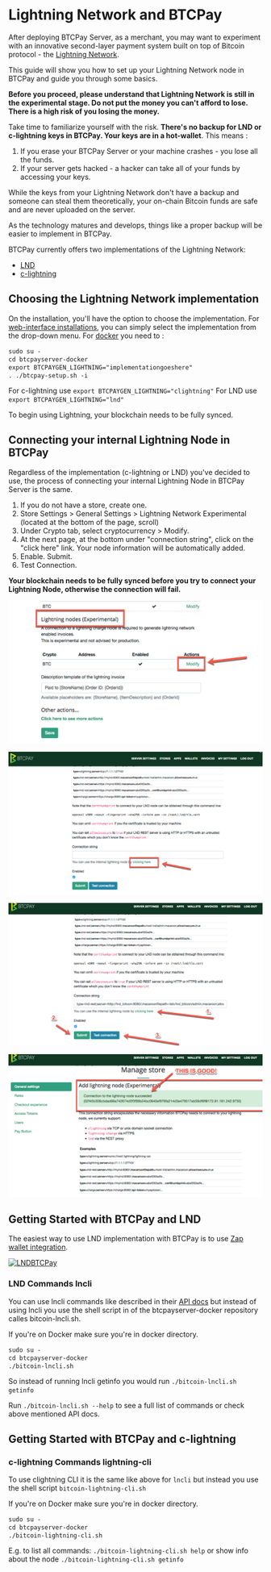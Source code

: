 # Lightning Network and BTCPay

After deploying BTCPay Server, as a merchant, you may want to experiment with an innovative second-layer payment system built on top of Bitcoin protocol - the [Lightning Network](https://en.bitcoin.it/wiki/Lightning_Network).

This guide will show you how to set up your Lightning Network node in BTCPay and guide you through some basics.

<strong>Before you proceed, please understand that Lightning Network is still in the experimental stage. Do not put the money you can't afford to lose. There is a high risk of you losing the money. </strong>

Take time to familiarize yourself with the risk. <strong>There's no backup for LND or c-lightning keys in BTCPay. Your keys are in a hot-wallet</strong>. This means :

1. If you erase your BTCPay Server or your machine crashes - you lose all the funds.
2. If your server gets hacked - a hacker can take all of your funds by accessing your keys.

While the keys from your Lightning Network don't have a backup and someone can steal them theoretically, your on-chain Bitcoin funds are safe and are never uploaded on the server.

As the technology matures and develops, things like a proper backup will be easier to implement in BTCPay.

BTCPay currently offers two implementations of the Lightning Network:

* [LND](https://github.com/lightningnetwork/lnd)
* [c-lightning](https://github.com/ElementsProject/lightning)

## Choosing the Lightning Network implementation

On the installation, you'll have the option to choose the implementation. For [web-interface installations](https://medium.com/@BtcpayServer/launch-btcpay-server-via-web-interface-and-deploy-full-bitcoin-node-lnd-in-less-than-a-minute-dc8bc6f06a3), you can simply select the implementation from the drop-down menu. For [docker](https://github.com/btcpayserver/btcpayserver-docker) you need to :

```
sudo su -
cd btcpayserver-docker
export BTCPAYGEN_LIGHTNING="implementationgoeshere"
. ./btcpay-setup.sh -i
```

For c-lightning use `export BTCPAYGEN_LIGHTNING="clightning"`
For LND use `export BTCPAYGEN_LIGHTNING="lnd"`

To begin using Lightning, your blockchain needs to be fully synced.

## Connecting your internal Lightning Node in BTCPay

Regardless of the implementation (c-lightning or LND) you've decided to use, the process of connecting your internal Lightning Node in BTCPay Server is the same.

1. If you do not have a store, create one. 
2. Store Settings > General Settings > Lightning Network Experimental (located at the bottom of the page, scroll)
3. Under Crypto tab, select cryptocurrency > Modify.
4. At the next page, at the bottom under "connection string", click on the "click here" link. Your node information will be automatically added.
5. Enable. Submit.
6. Test Connection.

<strong> Your blockchain needs to be fully synced before you try to connect your Lightning Node, otherwise the connection will fail.</strong>

![LightningNetworkSettup1](img/LightningNetworkNodeSetup1.jpg)

![LightningNetworkSettup2](img/LightningNetworkNodeSetup2.jpg)

![LightningNetworkSettup3](img/LightningNetworkNodeSetup3.jpg)

![LightningNetworkSettup4](img/LightningNetworkNodeSetup4.jpg)


## Getting Started with BTCPay and LND

The easiest way to use LND implementation with BTCPay is to use [Zap wallet integration](https://github.com/LN-Zap/zap-tutorials/blob/master/zap-desktop-btcpay-server.md).

[![LNDBTCPay](https://img.youtube.com/vi/CWhTOunTb2Q/mqdefault.jpg)](https://www.youtube.com/watch?v=CWhTOunTb2Q "BTCPay - LND and Zap")

### LND Commands lncli

You can use lncli commands like described in their [API docs](https://api.lightning.community/) but instead of using lncli you use the shell script in of the btcpayserver-docker repository calles bitcoin-lncli.sh.

If you're on Docker make sure you're in docker directory.
```
sudo su -
cd btcpayserver-docker
./bitcoin-lncli.sh
```
So instead of running lncli getinfo you would run `./bitcoin-lncli.sh getinfo`

Run `./bitcoin-lncli.sh --help` to see a full list of commands or check above mentioned API docs.

## Getting Started with BTCPay and c-lightning

### c-lightning Commands lightning-cli

To use clightning CLI it is the same like above for `lncli` but instead you use the shell script `bitcoin-lightning-cli.sh`

If you're on Docker make sure you're in docker directory.

```
sudo su -
cd btcpayserver-docker
./bitcoin-lightning-cli.sh
```
E.g. to list all commands: `./bitcoin-lightning-cli.sh help`
or show info about the node `./bitcoin-lightning-cli.sh getinfo`

